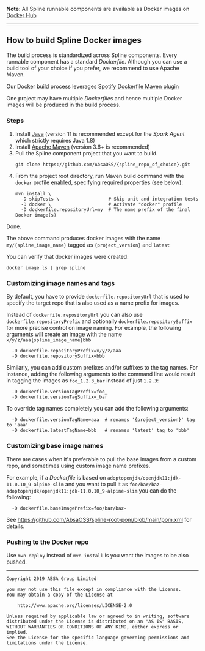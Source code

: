 **Note**: All Spline runnable components are available as Docker images on [Docker Hub](https://hub.docker.com/search?q=absaoss%2Fspline&type=image)

---
## How to build Spline Docker images

The build process is standardized across Spline components.
Every runnable component has a standard _Dockerfile_. 
Although you can use a build tool of your choice if you prefer, we recommend to use Apache Maven.

Our Docker build process leverages [Spotify Dockerfile Maven plugin](https://github.com/spotify/dockerfile-maven)

One project may have multiple _Dockerfiles_ and hence multiple Docker images will be produced in the build process.

### Steps

1. Install [Java](https://adoptopenjdk.net/) (version 11 is recommended except for the _Spark Agent_ which strictly requires Java 1.8)
1. Install [Apache Maven](https://maven.apache.org/) (version 3.6+ is recommended)
1. Pull the Spline component project that you want to build.
    ```shell
    git clone https://github.com/AbsaOSS/{spline_repo_of_choice}.git
    ```
1. From the project root directory, run Maven build command with the `docker` profile enabled, specifying required properties (see below):
    ```shell
    mvn install \
      -D skipTests \                  # Skip unit and integration tests
      -D docker \                     # Activate "docker" profile
      -D dockerfile.repositoryUrl=my  # The name prefix of the final Docker image(s)
    ```
Done.

The above command produces docker images with the name `my/{spline_image_name}` tagged as `{project_version}` and `latest`

You can verify that docker images were created:
```shell
docker image ls | grep spline
```

### Customizing image names and tags

By default, you have to provide `dockerfile.repositoryUrl` that is used to specify the target repo that is also used as a name prefix for images.

Instead of `dockerfile.repositoryUrl` you can also use `dockerfile.repositoryPrefix` and optionally `dockerfile.repositorySuffix`
for more precise control on image naming.
For example, the following arguments will create an image with the name `x/y/z/aaa{spline_image_name}bbb`
```shell
  -D dockerfile.repositoryPrefix=x/y/z/aaa
  -D dockerfile.repositorySuffix=bbb
```
 
Similarly, you can add custom prefixes and/or suffixes to the tag names.
For instance, adding the following arguments to the command line would result in tagging the images as `foo_1.2.3_bar` instead of just `1.2.3`:
```shell
  -D dockerfile.versionTagPrefix=foo_
  -D dockerfile.versionTagSuffix=_bar
```

To override tag names completely you can add the following arguments:
```shell
  -D dockerfile.versionTagName=aaa  # renames '{project_version}' tag to 'aaa'
  -D dockerfile.latestTagName=bbb   # renames 'latest' tag to 'bbb'
```

### Customizing base image names

There are cases when it's preferable to pull the base images from a custom repo, and sometimes using custom image name prefixes.

For example, if a _Dockerfile_ is based on `adoptopenjdk/openjdk11:jdk-11.0.10_9-alpine-slim` 
and you want to pull it as `foo/bar/baz-adoptopenjdk/openjdk11:jdk-11.0.10_9-alpine-slim`
you can do the following:

```shell
  -D dockerfile.baseImagePrefix=foo/bar/baz-
```

See https://github.com/AbsaOSS/spline-root-pom/blob/main/pom.xml for details.

### Pushing to the Docker repo

Use `mvn deploy` instead of `mvn install` is you want the images to be also pushed.  


---

    Copyright 2019 ABSA Group Limited

    you may not use this file except in compliance with the License.
    You may obtain a copy of the License at

        http://www.apache.org/licenses/LICENSE-2.0

    Unless required by applicable law or agreed to in writing, software
    distributed under the License is distributed on an "AS IS" BASIS,
    WITHOUT WARRANTIES OR CONDITIONS OF ANY KIND, either express or implied.
    See the License for the specific language governing permissions and
    limitations under the License.
